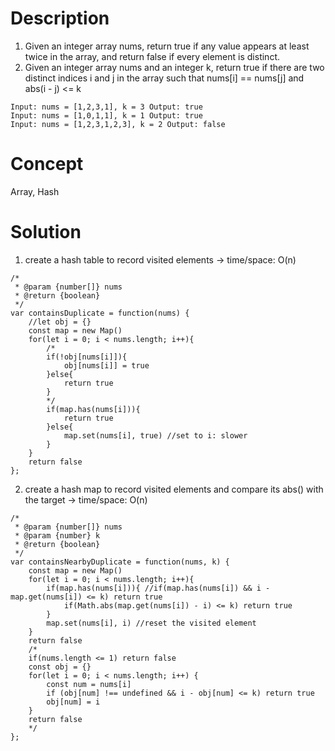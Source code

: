 # Description
1. Given an integer array nums, return true if any value appears at least twice in the array, and return false if every element is distinct.
2. Given an integer array nums and an integer k, return true if there are two distinct indices i and j in the array such that nums[i] == nums[j] and abs(i - j) <= k
```
Input: nums = [1,2,3,1], k = 3 Output: true
Input: nums = [1,0,1,1], k = 1 Output: true
Input: nums = [1,2,3,1,2,3], k = 2 Output: false
```
# Concept
Array, Hash 
# Solution
1. create a hash table to record visited elements -> time/space: O(n)
```
/*
 * @param {number[]} nums
 * @return {boolean}
 */
var containsDuplicate = function(nums) {
    //let obj = {}
    const map = new Map()
    for(let i = 0; i < nums.length; i++){
        /*
        if(!obj[nums[i]]){
            obj[nums[i]] = true 
        }else{
            return true
        }
        */
        if(map.has(nums[i])){
            return true
        }else{
            map.set(nums[i], true) //set to i: slower
        }
    }
    return false
};
```
2. create a hash map to record visited elements and compare its abs() with the target -> time/space: O(n)
```
/*
 * @param {number[]} nums
 * @param {number} k
 * @return {boolean}
 */
var containsNearbyDuplicate = function(nums, k) {
    const map = new Map()
    for(let i = 0; i < nums.length; i++){
        if(map.has(nums[i])){ //if(map.has(nums[i]) && i - map.get(nums[i]) <= k) return true
            if(Math.abs(map.get(nums[i]) - i) <= k) return true
        }
        map.set(nums[i], i) //reset the visited element
    }
    return false
    /*
    if(nums.length <= 1) return false
    const obj = {}
    for(let i = 0; i < nums.length; i++) {
        const num = nums[i]
        if (obj[num] !== undefined && i - obj[num] <= k) return true
        obj[num] = i
    }
    return false
    */
};
```
